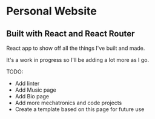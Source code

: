 # Personal Website

## Built with React and React Router

React app to show off all the things I've built and made.

It's a work in progress so I'll be adding a lot more as I go.

TODO:

* Add linter
* Add Music page
* Add Bio page
* Add more mechatronics and code projects
* Create a template based on this page for future use
